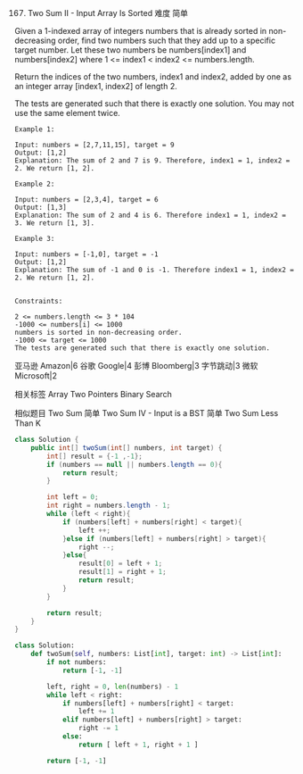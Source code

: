 167. Two Sum II - Input Array Is Sorted
难度
简单

Given a 1-indexed array of integers numbers that is already sorted in non-decreasing order, find two numbers such that they add up to a specific target number. Let these two numbers be numbers[index1] and numbers[index2] where 1 <= index1 < index2 <= numbers.length.

Return the indices of the two numbers, index1 and index2, added by one as an integer array [index1, index2] of length 2.

The tests are generated such that there is exactly one solution. You may not use the same element twice.

 
```
Example 1:

Input: numbers = [2,7,11,15], target = 9
Output: [1,2]
Explanation: The sum of 2 and 7 is 9. Therefore, index1 = 1, index2 = 2. We return [1, 2].

Example 2:

Input: numbers = [2,3,4], target = 6
Output: [1,3]
Explanation: The sum of 2 and 4 is 6. Therefore index1 = 1, index2 = 3. We return [1, 3].

Example 3:

Input: numbers = [-1,0], target = -1
Output: [1,2]
Explanation: The sum of -1 and 0 is -1. Therefore index1 = 1, index2 = 2. We return [1, 2].
 

Constraints:

2 <= numbers.length <= 3 * 104
-1000 <= numbers[i] <= 1000
numbers is sorted in non-decreasing order.
-1000 <= target <= 1000
The tests are generated such that there is exactly one solution.
```


亚马逊 Amazon|6
谷歌 Google|4
彭博 Bloomberg|3
字节跳动|3
微软 Microsoft|2


相关标签
Array
Two Pointers
Binary Search

相似题目
Two Sum
简单
Two Sum IV - Input is a BST
简单
Two Sum Less Than K



```java
class Solution {
    public int[] twoSum(int[] numbers, int target) {
        int[] result = {-1 ,-1};
        if (numbers == null || numbers.length == 0){
            return result;
        }

        int left = 0;
        int right = numbers.length - 1;
        while (left < right){
            if (numbers[left] + numbers[right] < target){
                left ++;
            }else if (numbers[left] + numbers[right] > target){
                right --;
            }else{
                result[0] = left + 1;
                result[1] = right + 1;
                return result;
            }
        }

        return result;
    }
}
```

```python
class Solution:
    def twoSum(self, numbers: List[int], target: int) -> List[int]:
        if not numbers:
            return [-1, -1]

        left, right = 0, len(numbers) - 1
        while left < right:
            if numbers[left] + numbers[right] < target:
                left += 1
            elif numbers[left] + numbers[right] > target:
                right -= 1
            else:
                return [ left + 1, right + 1 ]

        return [-1, -1]
```